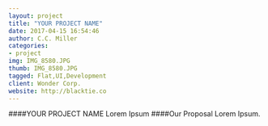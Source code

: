 ```yaml
---
layout: project
title: "YOUR PROJECT NAME"
date: 2017-04-15 16:54:46
author: C.C. Miller
categories:
- project
img: IMG_8580.JPG
thumb: IMG_8580.JPG
tagged: Flat,UI,Development
client: Wonder Corp.
website: http://blacktie.co
---
```

####YOUR PROJECT NAME
Lorem Ipsum
####Our Proposal
Lorem Ipsum.